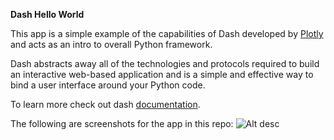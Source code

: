 **Dash Hello World**

This app is a simple example of the capabilities of Dash developed by [Plotly](https://plot.ly/) and acts as an intro to overall Python framework.

Dash abstracts away all of the technologies and protocols required to build an interactive web-based application and is a simple and effective way to bind a user interface around your Python code.

To learn more check out dash [documentation](https://plot.ly/dash).

The following are screenshots for the app in this repo:
![Alt desc](https://github.com/plotly/dash-hello-world/raw/master/Screenshots/Dash-Hello-World-Photo.png)
